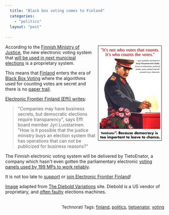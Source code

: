 ```yaml
---
  title: "Black box voting comes to Finland"
  categories: 
    - "politics"
  layout: "post"

---
```

<p>
<a href="/files/te_black_box_voting-1.jpg"><img src="/files/te_black_box_voting-1-tm.jpg" height="299" width="200" border="1" align="right" hspace="8" vspace="4" alt="It is not who votes that counts" title="It is not who votes that counts" /></a>
</p><p>
According to the <a href="http://www.om.fi/">Finnish Ministry of Justice</a>, the new electronic voting system that <a href="http://www.tietoenator.fi/default.asp?path=1,93,16080,210,9278,27901">will be used in next municipal elections</a> is a proprietary system.
</p><p>
This means that <a href="http://en.wikipedia.org/wiki/Finland">Finland</a> enters the era of <a href="http://en.wikipedia.org/wiki/Black_Box_Voting">Black Box Voting</a> where the algorithms used for counting votes are secret and there is no <a href="http://en.wikipedia.org/wiki/Voter_Verified_Paper_Audit_Trail">paper trail</a>.
</p><p>
<a href="http://www.effi.org/julkaisut/tiedotteet/lehdistotiedote-2008-01-25.html">Electronic Frontier Finland (Effi) writes</a>:
</p><blockquote>
&quot;Companies may have business secrets, but democratic elections require transparency&quot;, says Effi board member Jyri Luostarinen. &quot;How is it possible that the justice ministry buys an election system that has operations that can not be publicized for business reasons?&quot;
</blockquote><p>
The Finnish electronic voting system will be delivered by TietoEnator, a company which hasn't even gotten the parliamentary electronic <a href="http://www.kasvi.org/index.php?id=3725">voting panels used by 199 MPs to work reliably</a>.
</p><p>
It is not too late to <a href="http://www.effi.org/yhdistys/kannatustuotteet/">support</a> or <a href="http://www.effi.org/yhdistys/liittyminen.html">join Electronic Frontier Finland</a>!
</p><p>
<a href="http://homepage.mac.com/rcareaga/diebold/big_die/diebold_1.jpg">Image</a> adapted from <a href="http://homepage.mac.com/rcareaga/diebold/adworks.htm">The Diebold Variations</a> site. Diebold is a US vendor of proprietary, and <a href="http://arstechnica.com/news.ars/post/20051222-5821.html">often faulty</a> elections machines.
</p><p style="text-align:right;">
<span style="font-size:10pt;">
<br />Technorati Tags: </span><span style="font-size:10pt;"><a href="http://www.technorati.com/tag/finland">finland</a></span><span style="font-size:10pt;">, </span><span style="font-size:10pt;"><a href="http://www.technorati.com/tag/politics">politics</a></span><span style="font-size:10pt;">, </span><span style="font-size:10pt;"><a href="http://www.technorati.com/tag/tietoenator">tietoenator</a></span><span style="font-size:10pt;">, </span><span style="font-size:10pt;"><a href="http://www.technorati.com/tag/voting">voting</a></span>
</p>